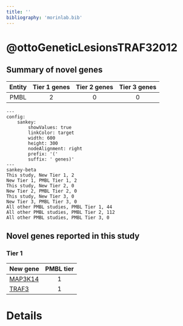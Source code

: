 ```yaml
---
title: ''
bibliography: 'morinlab.bib'
---
```


# @ottoGeneticLesionsTRAF32012
## Summary of novel genes

|Entity| Tier 1 genes| Tier 2 genes|Tier 3 genes|
|:-:|:-:|:-:|:-:|
|PMBL|2|0|0|
```mermaid
---
config:
    sankey:
        showValues: true
        linkColor: target
        width: 600
        height: 300
        nodeAlignment: right
        prefix: '('
        suffix: ' genes)'
---
sankey-beta
This study, New Tier 1, 2
New Tier 1, PMBL Tier 1, 2
This study, New Tier 2, 0
New Tier 2, PMBL Tier 2, 0
This study, New Tier 3, 0
New Tier 3, PMBL Tier 3, 0
All other PMBL studies, PMBL Tier 1, 44
All other PMBL studies, PMBL Tier 2, 112
All other PMBL studies, PMBL Tier 3, 0
```

## Novel genes reported in this study

### Tier 1
|New gene|PMBL tier|
|:-|:-:|
|[MAP3K14](../MAP3K14)|1 |
|[TRAF3](../TRAF3)|1 |


# Details

